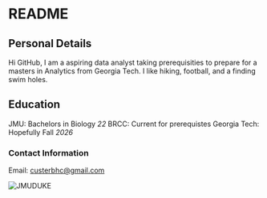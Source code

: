 # README
## Personal Details
Hi GitHub, I am a aspiring data analyst taking prerequisities to prepare for a masters in Analytics from Georgia Tech. I like hiking, football, and a finding swim holes. 

## Education
JMU: Bachelors in Biology _22_
BRCC: Current for prerequistes 
Georgia Tech: Hopefully Fall _2026_

### Contact Information
Email: custerbhc@gmail.com

![JMUDUKE](https://github.com/user-attachments/assets/ed312865-e9d5-483a-ba1b-fd3a84964ee7)

